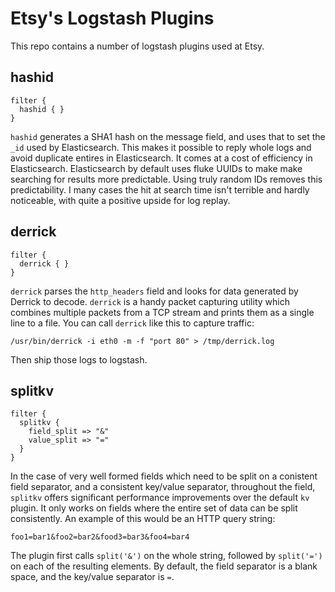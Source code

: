 # Etsy's Logstash Plugins

This repo contains a number of logstash plugins used at Etsy.

## hashid
```
filter {
  hashid { }
}
```
`hashid` generates a SHA1 hash on the message field, and uses that to set the `_id` used by Elasticsearch.
This makes it possible to reply whole logs and avoid duplicate entires in Elasticsearch.
It comes at a cost of efficiency in Elasticsearch.
Elasticsearch by default uses fluke UUIDs to make make searching for results more predictable.
Using truly random IDs removes this predictability. I many cases the hit at search time isn't terrible 
and hardly noticeable, with quite a positive upside for log replay.

## derrick
```
filter {
  derrick { }
}
```
`derrick` parses the `http_headers` field and looks for data generated by Derrick to decode.
`derrick` is a handy packet capturing utility which combines multiple packets from a TCP stream and prints
them as a single line to a file.
You can call `derrick` like this to capture traffic:
```
/usr/bin/derrick -i eth0 -m -f "port 80" > /tmp/derrick.log
```
Then ship those logs to logstash.

## splitkv
```
filter {
  splitkv {
    field_split => "&"
    value_split => "="
  }
}
```
In the case of very well formed fields which need to be split on a conistent field separator, and a 
consistent key/value separator, throughout the field, `splitkv` offers significant performance
improvements over the default `kv` plugin.
It only works on fields where the entire set of data can be split consistently.
An example of this would be an HTTP query string:
```
foo1=bar1&foo2=bar2&food3=bar3&foo4=bar4
```
The plugin first calls `split('&')` on the whole string, followed by `split('=')` on each of the resulting
elements.
By default, the field separator is a blank space, and the key/value separator is `=`.
